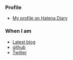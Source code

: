 ### Profile

- [My profile on Hatena Diary](http://profile.hatena.ne.jp/takashi209/)

### When I am

- [Latest blog](http://takashi1980.hatenablog.com/)
- [github](https://github.com/narita1980)
- [Twitter](https://twitter.com/naritatakashi01)
